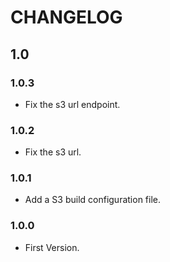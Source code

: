 # CHANGELOG



## 1.0

### 1.0.3

* Fix the s3 url endpoint.

### 1.0.2

* Fix the s3 url.

### 1.0.1

* Add a S3 build configuration file.

### 1.0.0

* First Version.